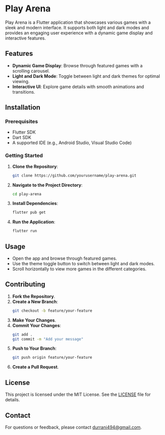 # Play Arena

Play Arena is a Flutter application that showcases various games with a sleek and modern interface. It supports both light and dark modes and provides an engaging user experience with a dynamic game display and interactive features.

## Features

- **Dynamic Game Display**: Browse through featured games with a scrolling carousel.
- **Light and Dark Mode**: Toggle between light and dark themes for optimal viewing.
- **Interactive UI**: Explore game details with smooth animations and transitions.

## Installation

### Prerequisites

- Flutter SDK
- Dart SDK
- A supported IDE (e.g., Android Studio, Visual Studio Code)

### Getting Started

1. **Clone the Repository**:

    ```bash
    git clone https://github.com/yourusername/play-arena.git
    ```

2. **Navigate to the Project Directory**:

    ```bash
    cd play-arena
    ```

3. **Install Dependencies**:

    ```bash
    flutter pub get
    ```

4. **Run the Application**:

    ```bash
    flutter run
    ```

## Usage

- Open the app and browse through featured games.
- Use the theme toggle button to switch between light and dark modes.
- Scroll horizontally to view more games in the different categories.


## Contributing

1. **Fork the Repository**.
2. **Create a New Branch**:
    ```bash
    git checkout -b feature/your-feature
    ```
3. **Make Your Changes**.
4. **Commit Your Changes**:
    ```bash
    git add .
    git commit -m "Add your message"
    ```
5. **Push to Your Branch**:
    ```bash
    git push origin feature/your-feature
    ```
6. **Create a Pull Request**.

## License

This project is licensed under the MIT License. See the [LICENSE](LICENSE) file for details.

## Contact

For questions or feedback, please contact [durrani494@gmail.com](mailto:durrani494@gmail.com).



